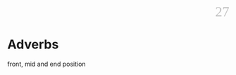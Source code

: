 <div align=right><font color=silver size=6 face="微软雅黑">27</font></div>

# Adverbs
front, mid and end position